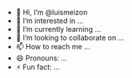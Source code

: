 - 👋 Hi, I’m @luismeizon
- 👀 I’m interested in ...
- 🌱 I’m currently learning ...
- 💞️ I’m looking to collaborate on ...
- 📫 How to reach me ...
- 😄 Pronouns: ...
- ⚡ Fun fact: ...

<!---
luismeizon/luismeizon is a ✨ special ✨ repository because its `README.md` (this file) appears on your GitHub profile.
You can click the Preview link to take a look at your changes.
--->
